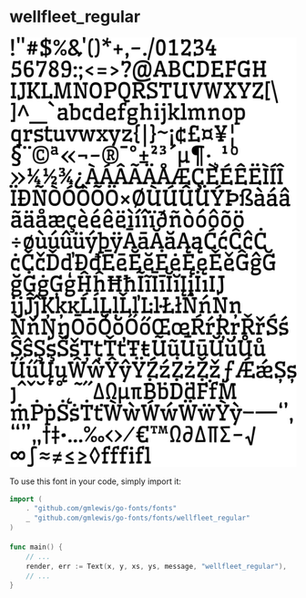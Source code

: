 # wellfleet_regular

![wellfleet_regular](wellfleet_regular.png)

To use this font in your code, simply import it:

```go
import (
	. "github.com/gmlewis/go-fonts/fonts"
	_ "github.com/gmlewis/go-fonts/fonts/wellfleet_regular"
)

func main() {
	// ...
	render, err := Text(x, y, xs, ys, message, "wellfleet_regular"),
	// ...
}
```
